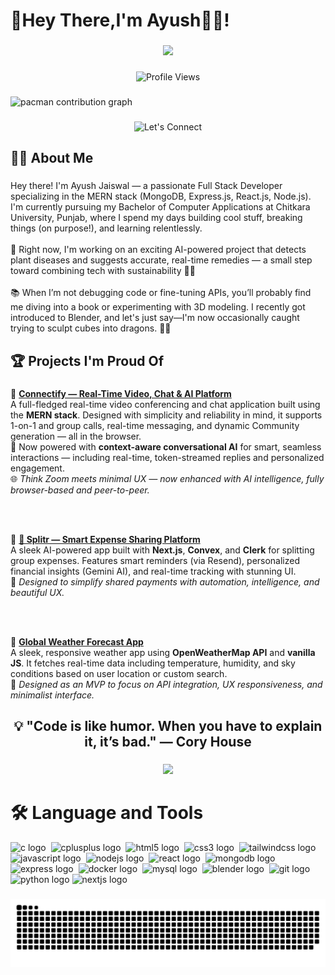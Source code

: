 <h1 align="left">👋Hey There,I'm Ayush👨‍💻!</h1>

###

<div align="center">
  <img height="300" src="https://raw.githubusercontent.com/sagar-viradiya/sagar-viradiya/master/resources/banner.png"  />
</div>

###

<div align="center">
  <img src="https://komarev.com/ghpvc/?username=AyushhhJaiswal&color=blue&style=flat" alt="Profile Views" />
</div>


###

<picture>
  <img alt="pacman contribution graph" src="https://profile-readme-generator.com/assets/pacman.svg">
</picture>

###

###

<div align="center">
  <a href="https://ayushhhjaiswal.github.io/Profile-share-modal/" target="_blank" style="text-decoration: none;">
    <img src="https://img.shields.io/badge/📬%20Let's%20Connect-blue?style=for-the-badge" alt="Let's Connect" />
  </a>
</div>

###


<h2 align="left">👨‍💻  About Me</h2>

###

<p align="left">Hey there! I'm Ayush Jaiswal — a passionate Full Stack Developer specializing in the MERN stack (MongoDB, Express.js, React.js, Node.js).<br> I'm currently pursuing my Bachelor of Computer Applications at Chitkara University, Punjab, where I spend my days building cool stuff, breaking things (on purpose!), and learning relentlessly.<br><br>🚀 Right now, I'm working on an exciting AI-powered project that detects plant diseases and suggests accurate, real-time remedies — a small step toward combining tech with sustainability 🌱🤖<br><br>📚 When I’m not debugging code or fine-tuning APIs, you’ll probably find me diving into a book or experimenting with 3D modeling. I recently got introduced to Blender, and let's just say—I'm now occasionally caught trying to sculpt cubes into dragons. 🐉✨</p>

###

<h2 align="left">🏆 Projects I'm Proud Of</h2>

###

<div align="left">

🔹 <a href="https://connectify-chat-video-calls.onrender.com" target="_blank"><strong>Connectify — Real-Time Video, Chat & AI Platform</strong></a><br>
A full-fledged real-time video conferencing and chat application built using the <strong>MERN stack</strong>. Designed with simplicity and reliability in mind, it supports 1-on-1 and group calls, real-time messaging, and dynamic Community generation — all in the browser.<br>
🧠 Now powered with <strong>context-aware conversational AI</strong> for smart, seamless interactions — including real-time, token-streamed replies and personalized engagement.<br>
🌐 <i>Think Zoom meets minimal UX — now enhanced with AI intelligence, fully browser-based and peer-to-peer.</i>

<br><br>

🔹 <a href="https://splitr-split-expenses.vercel.app/" target="_blank"><strong>💸 Splitr — Smart Expense Sharing Platform</strong></a><br>
A sleek AI-powered app built with <strong>Next.js</strong>, <strong>Convex</strong>, and <strong>Clerk</strong> for splitting group expenses. Features smart reminders (via Resend), personalized financial insights (Gemini AI), and real-time tracking with stunning UI.<br>
📱 <i>Designed to simplify shared payments with automation, intelligence, and beautiful UX.</i>


<br><br>

🔹 <a href="https://ayushhhjaiswal.github.io/Weather-App/" target="_blank"><strong>Global Weather Forecast App</strong></a><br>
A sleek, responsive weather app using <strong>OpenWeatherMap API</strong> and <strong>vanilla JS</strong>. It fetches real-time data including temperature, humidity, and sky conditions based on user location or custom search.<br>
📱 <i>Designed as an MVP to focus on API integration, UX responsiveness, and minimalist interface.</i>

</div>


###

<h2 align="center">💡 "Code is like humor. When you have to explain it, it’s bad." — Cory House</h2>

###

<div align="center">
  <img height="300" src="https://media.giphy.com/media/M9gbBd9nbDrOTu1Mqx/giphy.gif"  />
</div>

###

<h1 align="left">🛠 Language and Tools</h1>

<p align="left">
  <img src="https://cdn.jsdelivr.net/gh/devicons/devicon/icons/c/c-original.svg" height="40" alt="c logo" />&nbsp;
  <img src="https://cdn.jsdelivr.net/gh/devicons/devicon/icons/cplusplus/cplusplus-original.svg" height="40" alt="cplusplus logo" />&nbsp;
  <img src="https://cdn.jsdelivr.net/gh/devicons/devicon/icons/html5/html5-original.svg" height="40" alt="html5 logo" />&nbsp;
  <img src="https://cdn.jsdelivr.net/gh/devicons/devicon/icons/css3/css3-original.svg" height="40" alt="css3 logo" />&nbsp;
  <img src="https://cdn.jsdelivr.net/gh/devicons/devicon/icons/tailwindcss/tailwindcss-original-wordmark.svg" height="40" alt="tailwindcss logo" />&nbsp;
  <img src="https://cdn.jsdelivr.net/gh/devicons/devicon/icons/javascript/javascript-original.svg" height="40" alt="javascript logo" />&nbsp;
  <img src="https://cdn.jsdelivr.net/gh/devicons/devicon/icons/nodejs/nodejs-original.svg" height="40" alt="nodejs logo" />&nbsp;
  <img src="https://cdn.jsdelivr.net/gh/devicons/devicon/icons/react/react-original.svg" height="40" alt="react logo" />&nbsp;
  <img src="https://cdn.jsdelivr.net/gh/devicons/devicon/icons/mongodb/mongodb-original.svg" height="40" alt="mongodb logo" />&nbsp;
  <img src="https://cdn.jsdelivr.net/gh/devicons/devicon/icons/express/express-original.svg" height="40" alt="express logo" />&nbsp;
  <img src="https://cdn.jsdelivr.net/gh/devicons/devicon/icons/docker/docker-original.svg" height="40" alt="docker logo" />&nbsp;
  <img src="https://cdn.jsdelivr.net/gh/devicons/devicon/icons/mysql/mysql-original.svg" height="40" alt="mysql logo" />&nbsp;
  <img src="https://cdn.jsdelivr.net/gh/devicons/devicon/icons/blender/blender-original.svg" height="40" alt="blender logo" />&nbsp;
  <img src="https://cdn.jsdelivr.net/gh/devicons/devicon/icons/git/git-original.svg" height="40" alt="git logo" />&nbsp;
  <img src="https://cdn.jsdelivr.net/gh/devicons/devicon/icons/python/python-original.svg" height="40" alt="python logo" />
  <img src="https://cdn.jsdelivr.net/gh/devicons/devicon/icons/nextjs/nextjs-original.svg" height="40" alt="nextjs logo" />
</p>


###

<img src="https://raw.githubusercontent.com/Platane/snk/output/github-contribution-grid-snake.svg" />

###
